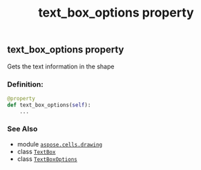 ﻿---
title: text_box_options property
second_title: Aspose.Cells for Python via .NET API References
description: 
type: docs
weight: 960
url: /aspose.cells.drawing/textbox/text_box_options/
is_root: false
---

## text_box_options property


Gets the text information in the shape
### Definition:
```python
@property
def text_box_options(self):
    ...
```

### See Also
* module [`aspose.cells.drawing`](../../)
* class [`TextBox`](/cells/python-net/aspose.cells.drawing/textbox)
* class [`TextBoxOptions`](/cells/python-net/aspose.cells.drawing.texts/textboxoptions)
